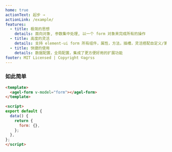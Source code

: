 ```yaml
---
home: true
actionText: 起步 →
actionLink: /example/
features:
  - title: 极简的思想
    details: 面向对象, 参数集中处理, 以一个 form 对象来完成所有的操作
  - title: 高度的灵活
    details: 支持 element-ui form 所有组件，属性，方法，插槽，灵活搭配自定义/第三方组件，
  - title: 快捷的使用
    details: 数据配置，全局配置，集成了更方便好用的扩展功能
footer: MIT Licensed | Copyright ©agrss 
---
```



<ClientOnly><test-form/></ClientOnly>

### 如此简单

```html
<template>
  <agel-form v-model="form"></agel-form>
</template>
 
<script>
export default {
  data() {
    return {
      form: {},
    };
  },
};
</script>
```





